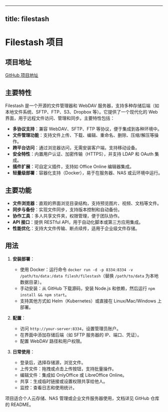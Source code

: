 
---
title: filestash
---

# Filestash 项目

## 项目地址
[GitHub 项目地址](https://github.com/mickael-kerjean/filestash)

## 主要特性
Filestash 是一个开源的文件管理器和 WebDAV 服务器，支持多种存储后端（如本地文件系统、SFTP、FTP、S3、Dropbox 等）。它提供了一个现代化的 Web 界面，用于远程文件访问、管理和同步。主要特性包括：
- **多协议支持**：兼容 WebDAV、SFTP、FTP 等协议，便于集成到各种环境中。
- **文件管理功能**：支持文件上传、下载、编辑、重命名、删除、压缩/解压等操作。
- **跨平台访问**：通过浏览器访问，无需安装客户端，支持移动设备。
- **安全特性**：内置用户认证、加密传输（HTTPS），并支持 LDAP 和 OAuth 集成。
- **插件扩展**：可自定义插件，支持如 Office Online 编辑器集成。
- **轻量级部署**：容器化支持（Docker），易于在服务器、NAS 或云环境中运行。

## 主要功能
- **文件浏览器**：直观的界面浏览目录结构，支持预览图片、视频、文档等文件。
- **同步与备份**：实现文件同步，支持版本控制和自动备份。
- **协作工具**：多人共享文件夹，权限管理，便于团队协作。
- **API 接口**：提供 RESTful API，用于自动化脚本或第三方应用集成。
- **性能优化**：支持大文件传输、断点续传，适用于企业级文件存储。

## 用法
1. **安装部署**：
   - 使用 Docker：运行命令 `docker run -d -p 8334:8334 -v /path/to/data:/data filesh/filestash`（替换 `/path/to/data` 为本地数据目录）。
   - 手动安装：从 GitHub 下载源码，安装 Node.js 和依赖，然后运行 `npm install && npm start`。
   - 支持其他方式如 Helm（Kubernetes）或直接在 Linux/Mac/Windows 上部署。

2. **配置**：
   - 访问 `http://your-server:8334`，设置管理员账户。
   - 在界面中添加存储后端（如 SFTP 服务器的 IP、端口、凭证）。
   - 配置 WebDAV 路径和用户权限。

3. **日常使用**：
   - 登录后，选择存储源，浏览文件。
   - 上传文件：拖拽或点击上传按钮，支持批量操作。
   - 编辑文件：集成如 OnlyOffice 或 LibreOffice Online。
   - 共享：生成临时链接或设置权限共享给他人。
   - 监控：查看日志和使用统计。

项目适合个人云存储、NAS 管理或企业文件服务器使用，文档详见 GitHub 仓库的 README。